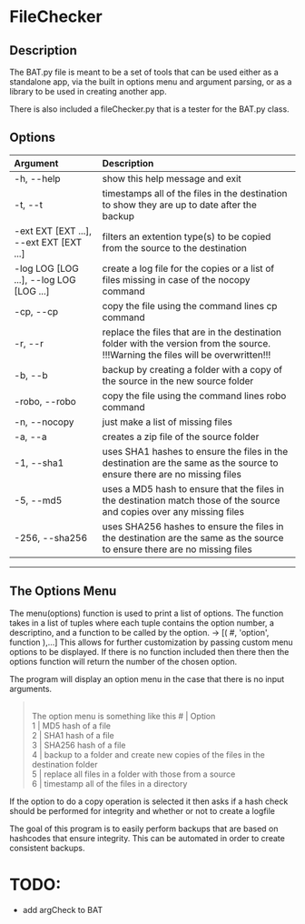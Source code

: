 # FileChecker
## Description

The BAT.py file is meant to be a set of tools that can be used either as a standalone app, via the built in options menu and argument parsing, or as a library to be used in creating another app. 

There is also included a fileChecker.py that is a tester for the BAT.py class.

## Options

|           Argument     |          Description |
| :------------------- | :-------------------- |
| -h, --help            | show this help message and exit |
| -t, --t               | timestamps all of the files in the destination to show they are up to date after the backup |
| -ext EXT [EXT ...], --ext EXT [EXT ...] | filters an extention type(s) to be copied from the source to the destination |
| -log LOG [LOG ...], --log LOG [LOG ...] | create a log file for the copies or a list of files missing in case of the nocopy command |
| -cp, --cp             | copy the file using the command lines cp command |
| -r, --r               | replace the files that are in the destination folder with the version from the source. !!!Warning the files will be overwritten!!! |
| -b, --b               | backup by creating a folder with a copy of the source in the new source folder |
| -robo, --robo         | copy the file using the command lines robo command |
| -n, --nocopy          | just make a list of missing files |
| -a, --a               | creates a zip file of the source folder |
| -1, --sha1            | uses SHA1 hashes to ensure the files in the destination are the same as the source to ensure there are no missing files |
| -5, --md5             | uses a MD5 hash to ensure that the files in the destination match those of the source and copies over any missing files |
| -256, --sha256        | uses SHA256 hashes to ensure the files in the destination are the same as the source to ensure there are no missing files |

---

## The Options Menu

The menu(options) function is used to print a list of options. The function takes in a list of tuples where each tuple contains the option number, a descriptino, and a function to be called by the option. -> [( #, 'option', function ),...] This allows for further customization by passing custom menu options to be displayed. If there is no function included then there then the options function will return the number of the chosen option.

The program will display an option menu in the case that there is no input arguments. 

><br>The option menu is something like this
\# | Option
<br>1 | MD5 hash of a file
<br>2 | SHA1 hash of a file
<br>3 | SHA256 hash of a file
<br>4 | backup to a folder and create new copies of the files in the destination folder
<br>5 | replace all files in a folder with those from a source
<br>6 | timestamp all of the files in a directory

 
If the option to do a copy operation is selected it then asks if a hash check should be performed for integrity and whether or not to create a logfile

The goal of this program is to easily perform backups that are based on hashcodes that ensure integrity. This can be automated in order to create consistent backups.

# TODO: 
- add argCheck to BAT
